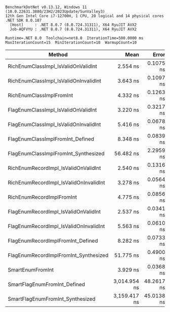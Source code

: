 ```

BenchmarkDotNet v0.13.12, Windows 11 (10.0.22631.3880/23H2/2023Update/SunValley3)
12th Gen Intel Core i7-12700H, 1 CPU, 20 logical and 14 physical cores
.NET SDK 8.0.107
  [Host]     : .NET 8.0.7 (8.0.724.31311), X64 RyuJIT AVX2
  Job-AQFVYU : .NET 8.0.7 (8.0.724.31311), X64 RyuJIT AVX2

Runtime=.NET 8.0  Toolchain=net8.0  IterationTime=500.0000 ms
MaxIterationCount=15  MinIterationCount=10  WarmupCount=10

```

| Method                                 |         Mean |      Error |     StdDev |  Ratio | RatioSD |
|----------------------------------------|-------------:|-----------:|-----------:|-------:|--------:|
| RichEnumClassImpl_IsValidOnValidInt    |     2.554 ns |  0.1075 ns |  0.0897 ns |   0.59 |    0.03 |
| RichEnumClassImpl_IsValidOnInvalidInt  |     3.643 ns |  0.1097 ns |  0.1026 ns |   0.84 |    0.03 |
| RichEnumClassImplFromInt               |     4.332 ns |  0.1263 ns |  0.0835 ns |   1.00 |    0.00 |
| FlagEnumClassImpl_IsValidOnValidInt    |     3.220 ns |  0.3217 ns |  0.3009 ns |   0.76 |    0.05 |
| FlagEnumClassImpl_IsValidOnInvalidInt  |     5.416 ns |  0.0678 ns |  0.0448 ns |   1.25 |    0.03 |
| FlagEnumClassImplFromInt_Defined       |     8.348 ns |  0.0839 ns |  0.0439 ns |   1.93 |    0.04 |
| FlagEnumClassImplFromInt_Synthesized   |    56.482 ns |  2.2959 ns |  2.1476 ns |  13.11 |    0.62 |
| RichEnumRecordImpl_IsValidOnValidInt   |     2.540 ns |  0.1316 ns |  0.1231 ns |   0.60 |    0.02 |
| RichEnumRecordImpl_IsValidOnInvalidInt |     3.278 ns |  0.0564 ns |  0.0373 ns |   0.76 |    0.02 |
| RichEnumRecordImplFromInt              |     4.775 ns |  0.0856 ns |  0.0566 ns |   1.10 |    0.02 |
| FlagEnumRecordImpl_IsValidOnValidInt   |     2.537 ns |  0.0341 ns |  0.0203 ns |   0.58 |    0.01 |
| FlagEnumRecordImpl_IsValidOnInvalidInt |     5.563 ns |  0.0610 ns |  0.0404 ns |   1.28 |    0.02 |
| FlagEnumRecordImplFromInt_Defined      |     8.282 ns |  0.0733 ns |  0.0436 ns |   1.91 |    0.04 |
| FlagEnumRecordImplFromInt_Synthesized  |    51.775 ns |  0.4900 ns |  0.2916 ns |  11.94 |    0.24 |
| SmartEnumFromInt                       |     3.929 ns |  0.0368 ns |  0.0219 ns |   0.91 |    0.02 |
| SmartFlagEnumFromInt_Defined           | 3,014.954 ns | 48.2617 ns | 28.7197 ns | 695.08 |   16.20 |
| SmartFlagEnumFromInt_Synthesized       | 3,159.417 ns | 45.0138 ns | 29.7738 ns | 729.65 |   16.22 |
